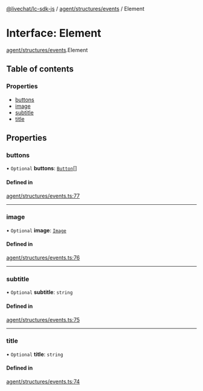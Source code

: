 [@livechat/lc-sdk-js](../README.md) / [agent/structures/events](../modules/agent_structures_events.md) / Element

# Interface: Element

[agent/structures/events](../modules/agent_structures_events.md).Element

## Table of contents

### Properties

- [buttons](agent_structures_events.Element.md#buttons)
- [image](agent_structures_events.Element.md#image)
- [subtitle](agent_structures_events.Element.md#subtitle)
- [title](agent_structures_events.Element.md#title)

## Properties

### buttons

• `Optional` **buttons**: [`Button`](agent_structures_events.Button.md)[]

#### Defined in

[agent/structures/events.ts:77](https://github.com/livechat/lc-sdk-js/blob/8462be9/src/agent/structures/events.ts#L77)

___

### image

• `Optional` **image**: [`Image`](agent_structures_events.Image.md)

#### Defined in

[agent/structures/events.ts:76](https://github.com/livechat/lc-sdk-js/blob/8462be9/src/agent/structures/events.ts#L76)

___

### subtitle

• `Optional` **subtitle**: `string`

#### Defined in

[agent/structures/events.ts:75](https://github.com/livechat/lc-sdk-js/blob/8462be9/src/agent/structures/events.ts#L75)

___

### title

• `Optional` **title**: `string`

#### Defined in

[agent/structures/events.ts:74](https://github.com/livechat/lc-sdk-js/blob/8462be9/src/agent/structures/events.ts#L74)
